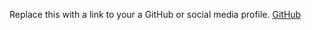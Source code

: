 Replace this with a link to your a GitHub or social media profile.
[GitHub](https://github.com/gnsxun)
